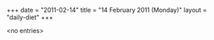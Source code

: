 +++
date = "2011-02-14"
title = "14 February 2011 (Monday)"
layout = "daily-diet"
+++

<p>&lt;no entries&gt;</p>